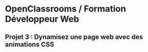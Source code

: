 # OpenClassrooms / Formation Développeur Web

## Projet 3 : Dynamisez une page web avec des animations CSS

